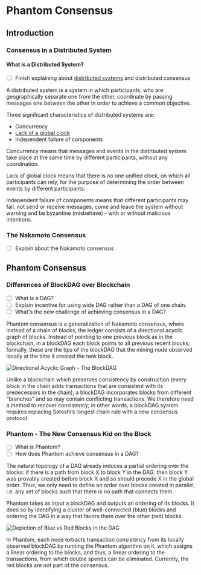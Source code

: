 # Phantom Consensus

## Introduction

### Consensus in a Distributed System

#### What is a Distributed System?

* [ ] Finish explaining about [distributed systems](https://medium.com/s/story/lets-take-a-crack-at-understanding-distributed-consensus-dad23d0dc95) and distributed consensus

A distributed system is a system in which participants, who are geographically separate one from the other, coordinate by passing messages one between the other in order to achieve a common objective.

Three significant characteristics of distributed systems are:

* Concurrency
* [Lack of a global clock](https://en.wikipedia.org/wiki/Clock_synchronization)
* Independent failure of components

Concurrency means that messages and events in the distributed system take place at the same time by different participants, without any coordination.

Lack of global clock means that there is no one unified clock, on which all participants can rely, for the purpose of determining the order between events by different participants.

Independent failure of components means that different participants may fail, not send or receive messages, come and leave the system without warning and be byzantine \(misbehave\) - with or without malicious intentions.

### The Nakamoto Consensus

* [ ] Explain about the Nakamoto consensus

## Phantom Consensus

### Differences of BlockDAG over Blockchain

* [ ] What is a DAG?
* [ ] Explain incentive for using wide DAG rather than a DAG of one chain.
* [ ] What's the new challenge of achieving consensus in a DAG?

Phantom consensus is a generalization of Nakamoto consensus, where instead of a chain of blocks, the ledger consists of a directional acyclic graph of blocks. Instead of pointing to one previous block as in the blockchain, in a blockDAG each block points to all previous recent blocks; formally, these are the tips of the blockDAG that the mining node observed locally at the time it created the new block.

![Directional Acyclic Graph - The BlockDAG](https://lh6.googleusercontent.com/W-v03qdqQp_1rQsHFz00A5p14z3Bklo3Ag09-a16aJNlXXpbOOEzhCdpTtnhROEO_A9e1TDghXRhTD21wVt4oO9lUhfezsGt6F8NQXSwzmWL-bvwvuMPEp4iPX5zn1U1CwFjHhwT)

Unlike a blockchain which preserves consistency by construction \(every block in the chain adds transactions that are consistent with its predecessors in the chain\), a blockDAG incorporates blocks from different “branches” and so may contain conflicting transactions. We therefore need a method to recover consistency; in other words, a blockDAG system requires replacing Satoshi’s longest chain rule with a new consensus protocol.

### **Phantom - The New Consensus Kid on the Block**

* [ ] What is Phantom?
* [ ] How does Phantom achieve consensus in a DAG?

The natural topology of a DAG already induces a partial ordering over the blocks: if there is a path from block X to block Y in the DAG, then block Y was provably created before block X and so should precede X in the global order. Thus, we only need to define an order over blocks created in parallel, i.e. any set of blocks such that there is no path that connects them.

Phantom takes as input a blockDAG and outputs an ordering of its blocks. It does so by identifying a cluster of well-connected \(blue\) blocks and ordering the DAG in a way that favors them over the other \(red\) blocks.

![Depiction of Blue vs Red Blocks in the DAG](https://lh4.googleusercontent.com/ryec3BWdfGLVasVyG569W7DvvmV5ItBRkv91rLyCK7Ao9m6AutzGcijHdZEmHc5UanV5kp-vPKmV3S_zUdw1kB5bsdnOtpOjJ1vJqZAkqhNd--rEN69bqqK3pAIOLHbpW_t5ec58)

In Phantom, each node extracts transaction consistency from its locally observed blockDAG by running the Phantom algorithm on it, which assigns a linear ordering to the blocks, and thus, a linear ordering to the transactions, from which double spends can be eliminated. Currently, the red blocks are not part of the consensus.

